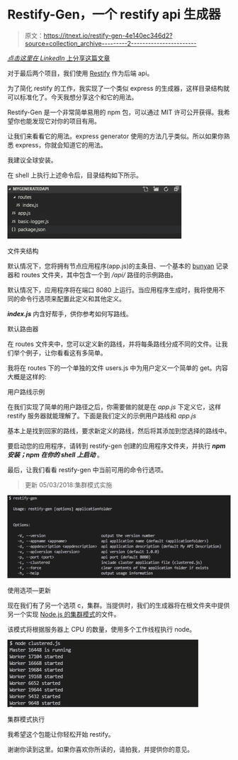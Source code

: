 # Restify-Gen，一个 restify api 生成器

> 原文：<https://itnext.io/restify-gen-4e140ec346d2?source=collection_archive---------2----------------------->

[*点击这里在 LinkedIn* 上分享这篇文章](https://www.linkedin.com/cws/share?url=https%3A%2F%2Fitnext.io%2Frestify-gen-4e140ec346d2)

对于最后两个项目，我们使用 [Restify](http://restify.com/) 作为后端 api。

为了简化 restify 的工作，我实现了一个类似 express 的生成器，这样目录结构就可以标准化了。今天我想分享这个和它的用法。

Restify-Gen 是一个非常简单易用的 npm 包，可以通过 MIT 许可公开获得。我希望你也能发现它对你的项目有用。

让我们来看看它的用法。express generator 使用的方法几乎类似。所以如果你熟悉 express，你就会知道它的用法。

我建议全球安装。

在 shell 上执行上述命令后，目录结构如下所示。

![](img/9bf05b391c699f0d0ee9fd5945f05e14.png)

文件夹结构

默认情况下，您将拥有节点应用程序(app.js)的主条目、一个基本的 [bunyan](https://www.npmjs.com/package/bunyan) 记录器和 routes 文件夹，其中包含一个到 */api/* 路径的示例路由。

默认情况下，应用程序将在端口 8080 上运行。当应用程序生成时，我将使用不同的命令行选项来配置此定义和其他定义。

***index.js*** 内含好帮手，供你参考如何写路线。

默认路由器

在 routes 文件夹中，您可以定义新的路线，并将每条路线分成不同的文件。让我们举个例子，让你看看这有多简单。

我将在 routes 下的一个单独的文件 users.js 中为用户定义一个简单的 get。内容大概是这样的:

用户路线示例

在我们实现了简单的用户路径之后，你需要做的就是在 *app.js* 下定义它，这样 restify 服务器就能理解了。下面是我们定义的示例用户路线和 *app.js*

基本上是找到回家的路线，要求新定义的路线，然后将其添加到您选择的路线中。

要启动您的应用程序，请转到 restify-gen 创建的应用程序文件夹，并执行 ***npm 安装；npm 在你的 shell 上启动*** 。

最后，让我们看看 restify-gen 中当前可用的命令行选项。

> 更新 05/03/2018:集群模式实施

![](img/8ed8aca537a46bd7b3d9dd18154ce917.png)

使用选项—更新

现在我们有了另一个选项 c，集群。当提供时，我们的生成器将在根文件夹中提供另一个实现 [Node.js 的集群模式](https://nodejs.org/api/cluster.html)的文件。

该模式将根据服务器上 CPU 的数量，使用多个工作线程执行 node。

![](img/17e9a9d008be997edc9477fb8d270cfe.png)

集群模式执行

我希望这个包能让你轻松开始 restify。

谢谢你读到这里。如果你喜欢你所读的，请拍我，并提供你的意见。